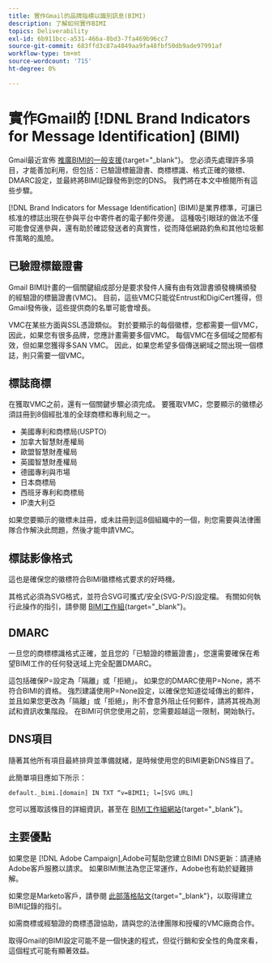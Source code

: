 ```yaml
---
title: 實作Gmail的品牌指標以識別訊息(BIMI)
description: 了解如何實作BIMI
topics: Deliverability
exl-id: 6b911bcc-a531-466a-8bd3-7fa469b96cc7
source-git-commit: 683ffd3c87a4849aa9fa48fbf50db9ade97991af
workflow-type: tm+mt
source-wordcount: '715'
ht-degree: 0%

---
```


# 實作Gmail的 [!DNL Brand Indicators for Message Identification] (BIMI)

Gmail最近宣佈 [推廣BIMI的一般支援](https://cloud.google.com/blog/products/identity-security/bringing-bimi-to-gmail-in-google-workspace){target=&quot;_blank&quot;}。 您必須先處理許多項目，才能善加利用，但包括：已驗證標籤證書、商標標識、格式正確的徽標、DMARC設定，並最終將BIMI記錄發佈到您的DNS。 我們將在本文中檢閱所有這些步驟。

[!DNL Brand Indicators for Message Identification] (BIMI)是業界標準，可讓已核准的標誌出現在參與平台中寄件者的電子郵件旁邊。 這種吸引眼球的做法不僅可能會促進參與，還有助於確認發送者的真實性，從而降低網路釣魚和其他垃圾郵件策略的風險。

## 已驗證標籤證書

Gmail BIMI計畫的一個關鍵組成部分是要求發件人擁有由有效證書頒發機構頒發的經驗證的標籤證書(VMC)。 目前，這些VMC只能從Entrust和DigiCert獲得，但Gmail發佈後，這些提供商的名單可能會增長。

VMC在某些方面與SSL憑證類似。 對於要顯示的每個徽標，您都需要一個VMC，因此，如果您有很多品牌，您應計畫需要多個VMC。 每個VMC在多個域之間都有效，但如果您獲得多SAN VMC。 因此，如果您希望多個傳送網域之間出現一個標誌，則只需要一個VMC。

## 標誌商標

在獲取VMC之前，還有一個關鍵步驟必須完成。 要獲取VMC，您要顯示的徽標必須註冊到8個經批准的全球商標和專利局之一。

* 美國專利和商標局(USPTO)
* 加拿大智慧財產權局
* 歐盟智慧財產權局
* 英國智慧財產權局
* 德國專利與市場
* 日本商標局
* 西班牙專利和商標局
* IP澳大利亞

如果您要顯示的徽標未註冊，或未註冊到這8個組織中的一個，則您需要與法律團隊合作解決此問題，然後才能申請VMC。

## 標誌影像格式

這也是確保您的徽標符合BIMI徽標格式要求的好時機。

其格式必須為SVG格式，並符合SVG可攜式/安全(SVG-P/S)設定檔。 有關如何執行此操作的指引，請參閱 [BIMI工作組](https://bimigroup.org/svg-conversion-tools-released){target=&quot;_blank&quot;}。

## DMARC

一旦您的商標標識格式正確，並且您的「已驗證的標籤證書」，您還需要確保在希望BIMI工作的任何發送域上完全配置DMARC。

這包括確保P=設定為「隔離」或「拒絕」。 如果您的DMARC使用P=None，將不符合BIMI的資格。 強烈建議使用P=None設定，以確保您知道從域傳出的郵件，並且如果您更改為「隔離」或「拒絕」，則不會意外阻止任何郵件，請將其視為測試和資訊收集階段。 在BIMI可供您使用之前，您需要超越這一限制，開始執行。

## DNS項目

隨著其他所有項目最終排齊並準備就緒，是時候使用您的BIMI更新DNS條目了。

此簡單項目應如下所示：

```
default._bimi.[domain] IN TXT “v=BIMI1; l=[SVG URL] 
```

您可以獲取該條目的詳細資訊，甚至在 [BIMI工作組網站](https://bimigroup.org/implementation-guide){target=&quot;_blank&quot;}。


## 主要優點

如果您是 [!DNL Adobe Campaign],Adobe可幫助您建立BIMI DNS更新：請連絡Adobe客戶服務以請求。 如果BIMI無法為您正常運作，Adobe也有助於疑難排解。

如果您是Marketo客戶，請參閱 [此部落格貼文](https://nation.marketo.com/t5/support-blogs/how-to-bimi/ba-p/296966){target=&quot;_blank&quot;}，以取得建立BIMI記錄的指引。

如需商標或經驗證的商標憑證協助，請與您的法律團隊和授權的VMC廠商合作。

取得Gmail的BIMI設定可能不是一個快速的程式，但從行銷和安全性的角度來看，這個程式可能有顯著效益。
